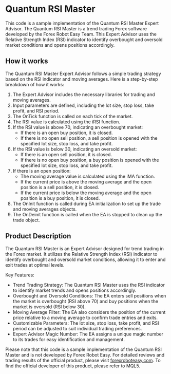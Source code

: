 # Quantum RSI Master

This code is a sample implementation of the Quantum RSI Master Expert Advisor. The Quantum RSI Master is a trend trading Forex software developed by the Forex Robot Easy Team. This Expert Advisor uses the Relative Strength Index (RSI) indicator to identify overbought and oversold market conditions and opens positions accordingly.

## How it works

The Quantum RSI Master Expert Advisor follows a simple trading strategy based on the RSI indicator and moving averages. Here is a step-by-step breakdown of how it works:

1. The Expert Advisor includes the necessary libraries for trading and moving averages.
2. Input parameters are defined, including the lot size, stop loss, take profit, and RSI period.
3. The OnTick function is called on each tick of the market.
4. The RSI value is calculated using the iRSI function.
5. If the RSI value is above 70, indicating an overbought market:
   - If there is an open buy position, it is closed.
   - If there is no open sell position, a sell position is opened with the specified lot size, stop loss, and take profit.
6. If the RSI value is below 30, indicating an oversold market:
   - If there is an open sell position, it is closed.
   - If there is no open buy position, a buy position is opened with the specified lot size, stop loss, and take profit.
7. If there is an open position:
   - The moving average value is calculated using the iMA function.
   - If the current price is above the moving average and the open position is a sell position, it is closed.
   - If the current price is below the moving average and the open position is a buy position, it is closed.
8. The OnInit function is called during EA initialization to set up the trade and moving averages objects.
9. The OnDeinit function is called when the EA is stopped to clean up the trade object.

## Product Description

The Quantum RSI Master is an Expert Advisor designed for trend trading in the Forex market. It utilizes the Relative Strength Index (RSI) indicator to identify overbought and oversold market conditions, allowing it to enter and exit trades at optimal levels.

Key Features:
- Trend Trading Strategy: The Quantum RSI Master uses the RSI indicator to identify market trends and opens positions accordingly.
- Overbought and Oversold Conditions: The EA enters sell positions when the market is overbought (RSI above 70) and buy positions when the market is oversold (RSI below 30).
- Moving Average Filter: The EA also considers the position of the current price relative to a moving average to confirm trade entries and exits.
- Customizable Parameters: The lot size, stop loss, take profit, and RSI period can be adjusted to suit individual trading preferences.
- Expert Advisor Magic Number: The EA assigns a unique magic number to its trades for easy identification and management.

Please note that this code is a sample implementation of the Quantum RSI Master and is not developed by Forex Robot Easy. For detailed reviews and trading results of the official product, please visit [forexroboteasy.com](https://forexroboteasy.com/forex-robot-review/quantum-rsi-master-review-expert-trend-trading-forex-software/). To find the official developer of this product, please refer to MQL5.
